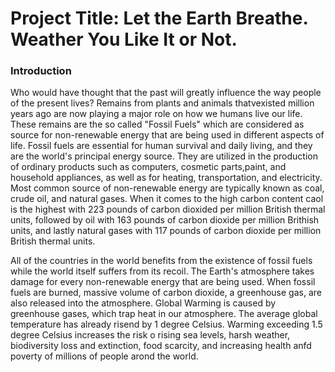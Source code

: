 # Project Title: Let the Earth Breathe. Weather You Like It or Not.

### Introduction

Who would have thought that the past will greatly influence the way people of the present lives? Remains from plants and animals thatvexisted million years ago are now playing a major role on how we humans live our life. These remains are the so called "Fossil Fuels" which are considered as source for non-renewable energy that are being used in different aspects of life. Fossil fuels are essential for human survival and daily living, and they are the world's principal energy source. They are utilized in the production of ordinary products such as computers, cosmetic parts,paint, and household appliances, as well as for heating, transportation, and electricity. Most common source of non-renewable energy are typically known as coal, crude oil, and natural gases. When it comes to the high carbon content caol is the highest with 223 pounds of carbon dioxided per million British thermal units, followed by oil with 163 pounds of carbon dioxide per million Brithish units, and lastly natural gases with 117 pounds of carbon dioxide per million British thermal units.

All of the countries in the world benefits from the existence of fossil fuels while the world itself suffers from its recoil. The Earth's atmosphere takes damage for every non-renewable energy that are being used. When fossil fuels are burned, massive volume of carbon dioxide, a greenhouse gas, are also released into the atmosphere. Global Warming is caused by greenhouse gases, which trap heat in our atmosphere. The average global temperature has already risend by 1 degree Celsius. Warming exceeding 1.5 degree Celsius increases the risk o rising sea levels, harsh weather, biodiversity loss and extinction, food scarcity, and increasing health anfd poverty of millions of people arond the world.
